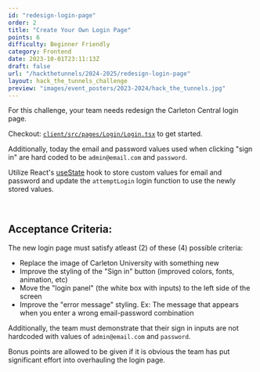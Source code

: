 ```yaml
---
id: "redesign-login-page"
order: 2
title: "Create Your Own Login Page"
points: 6
difficulty: Beginner Friendly
category: Frontend
date: 2023-10-01T23:11:13Z
draft: false
url: "/hackthetunnels/2024-2025/redesign-login-page"
layout: hack_the_tunnels_challenge
preview: "images/event_posters/2023-2024/hack_the_tunnels.jpg"
---
```


For this challenge, your team needs redesign the Carleton Central login page.

Checkout: [`client/src/pages/Login/Login.tsx`](https://github.com/CarletonComputerScienceSociety/hack-the-tunnels-starter-2024/blob/main/client/src/pages/Login/Login.tsx) to get started.

Additionally, today the email and password values used when clicking "sign in" are hard coded to be `admin@email.com` and `password`. 

Utilize React's [useState](https://legacy.reactjs.org/docs/hooks-state.html) hook to store custom values for email and password and update the ```attemptLogin``` login function to use the newly stored values.

<br/>

## Acceptance Criteria:

The new login page must satisfy atleast (2) of these (4) possible criteria:
- Replace the image of Carleton University with something new
- Improve the styling of the "Sign in" button (improved colors, fonts, animation, etc)
- Move the "login panel" (the white box with inputs) to the left side of the screen
- Improve the "error message" styling. Ex: The message that appears when you enter a wrong email-password combination

Additionally, the team must demonstrate that their sign in inputs are not hardcoded with values of `admin@email.com` and `password`. 

Bonus points are allowed to be given if it is obvious the team has put significant effort into overhauling the login page.
